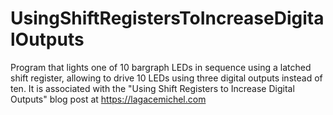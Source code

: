 # UsingShiftRegistersToIncreaseDigitalOutputs
  Program that lights one of 10 bargraph LEDs in sequence using a latched   shift register, allowing to drive 10 LEDs using three digital outputs   instead of ten. It is associated with the "Using Shift Registers to   Increase Digital Outputs" blog post at https://lagacemichel.com
